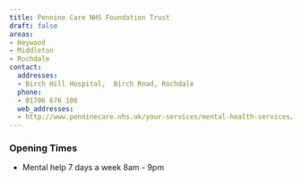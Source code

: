 ```yaml
---
title: Pennine Care NHS Foundation Trust
draft: false
areas:
- Heywood
- Middleton
- Rochdale
contact:
  addresses:
  - Birch Hill Hospital,  Birch Road, Rochdale
  phone:
  - 01706 676 100
  web_addresses:
  - http://www.penninecare.nhs.uk/your-services/mental-health-services/
---
```


### Opening Times
* Mental help 7 days a week 8am - 9pm

